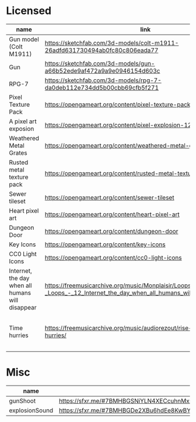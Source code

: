 # Licensed

| name                                             | link                                                                                                                              | license                                                         |
| ------------------------------------------------ | --------------------------------------------------------------------------------------------------------------------------------- | --------------------------------------------------------------- |
| Gun model (Colt M1911)                           | https://sketchfab.com/3d-models/colt-m1911-26adfd631730494ab0fc80c806eada77                                                       | CC Attribution                                                  |
| Gun                                              | https://sketchfab.com/3d-models/gun-a66b52ede9af472a9a9e0946154d603c                                                              | CC Attribution                                                  |
| RPG-7                                            | https://sketchfab.com/3d-models/rpg-7-da0deb112e734dd5b00cbb69cfb5f271                                                            | CC Attribution                                                  |
| Pixel Texture Pack                               | https://opengameart.org/content/pixel-texture-pack                                                                                | CC-BY4.0                                                        |
| A pixel art exposion                             | https://opengameart.org/content/pixel-explosion-12-frames                                                                         | ???                                                             |
| Weathered Metal Grates                           | https://opengameart.org/content/weathered-metal-grates                                                                            | ???                                                             |
| Rusted metal texture pack                        | https://opengameart.org/content/rusted-metal-texture-pack                                                                         | ???                                                             |
| Sewer tileset                                    | https://opengameart.org/content/sewer-tileset                                                                                     | CC-BY 3.0                                                       |
| Heart pixel art                                  | https://opengameart.org/content/heart-pixel-art                                                                                   | CC-BY 4.0                                                       |
| Dungeon Door                                     | https://opengameart.org/content/dungeon-door                                                                                      | CC0                                                             |
| Key Icons                                        | https://opengameart.org/content/key-icons                                                                                         | CC-BY 4.0                                                       |
| CC0 Light Icons                                  | https://opengameart.org/content/cc0-light-icons                                                                                   | CC0                                                             |
| Internet, the day when all humans will disappear | https://freemusicarchive.org/music/Monplaisir/Loops_1260/Monplaisir_-_Loops_-_12_Internet_the_day_when_all_humans_will_disappear/ | CC 1.0 Universal License                                        |
| Time hurries                                     | https://freemusicarchive.org/music/audiorezout/rise-against-1/time-hurries/                                                       | Attribution-NonCommercial-ShareAlike 4.0 International License. |

# Misc

| name           | link                                                                                                                                       |
| -------------- | ------------------------------------------------------------------------------------------------------------------------------------------ |
| gunShoot       | https://sfxr.me/#7BMHBGSNiYLN4XECcuhnMxsKtRDCk3PwSwx2gLfRBMYFRvrtykUcVZogWW2VLhJQhQmMiUZ7F84DagitFF4QLUFv2QAWASzCG6EPrVskxeW9nLQ8tWByy9H4G |
| explosionSound | https://sfxr.me/#7BMHBGDe2XBu6hdEe8KwBYTrMmDifzgRxGkZFVU2sBbXyTZr4fzXhBEW6zN6J8FKvY6caS4WWcZdrAq5ZUvGQ4mB2Hzsqx5txKKc1Q7mSefqkbsvT1sB12cPq |
